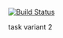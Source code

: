 [![Build Status](https://travis-ci.org/Chillten/deposit-calc.svg?branch=master)](https://travis-ci.org/Chillten/deposit-calc)

task variant 2

